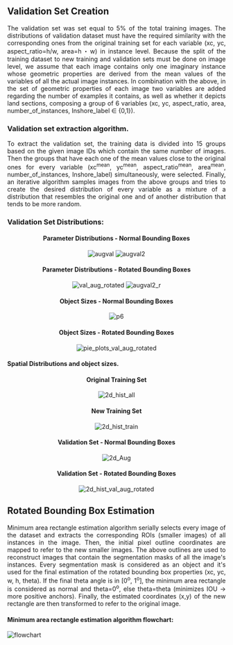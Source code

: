 ## Validation Set Creation

<div align="justify">
The validation set was set equal to 5% of the total training images. The distributions of validation dataset must have the required similarity with the corresponding ones from the original training set for each variable (xc, yc, aspect_ratio=h/w, area=h・w) in instance level. Because the split of the training dataset to new training and validation sets must be done on image level, we assume that each image contains only one imaginary instance whose geometric properties are derived from the mean values of the variables of all the actual image instances. In combination with the above, in the set of geometric properties of each image two variables are added regarding the number of examples it contains, as well as whether it depicts land sections, composing a group of 6 variables (xc, yc, aspect_ratio, area, number_of_instances, Inshore_label ∈ {0,1}).


### Validation set extraction algorithm.

To extract the validation set, the training data is divided into 15 groups based on the given image IDs which contain the same number of images. Then the groups that have each one of the mean values close to the original ones for every variable (xc<sup>mean</sup>, yc<sup>mean</sup>, aspect_ratio<sup>mean</sup>, area<sup>mean</sup>, number_of_instances, Inshore_label) simultaneously, were selected. Finally, an iterative algorithm samples images from the above groups and tries to create the desired distribution of every variable as a mixture of a distribution that resembles the original one and of another distribution that tends to be more random.

</div align="justify">

### Validation Set Distributions:

<div align="center">
  
#### Parameter Distributions - Normal Bounding Boxes
![augval](https://user-images.githubusercontent.com/74200033/165345774-2edc4487-f2de-460f-b860-784103d067e3.png)
![augval2](https://user-images.githubusercontent.com/74200033/165345776-686ed0de-e2f0-4374-bd64-51f5c58aa4f8.png)


#### Parameter Distributions - Rotated Bounding Boxes
![val_aug_rotated](https://user-images.githubusercontent.com/74200033/165337119-61e5b2b7-1990-4d12-bbb3-b5088afa52fb.png)
![augval2_r](https://user-images.githubusercontent.com/74200033/165337481-9c99a509-f23b-42bc-93a8-f20a6fad10af.png)
  
#### Object Sizes - Normal Bounding Boxes 
![p6](https://user-images.githubusercontent.com/74200033/165338892-0cfc0216-f070-469a-aaa5-6344bf72f364.png)

#### Object Sizes - Rotated Bounding Boxes
![pie_plots_val_aug_rotated](https://user-images.githubusercontent.com/74200033/165339398-74e270fa-3340-40e2-98a2-8989b228e2ce.png)
  
</div align="center">  

#### Spatial Distributions and object sizes. 

<div align="center">

#### Original Training Set  
![2d_hist_all](https://user-images.githubusercontent.com/74200033/165340114-92183f8b-ef4a-4464-8291-3ec59f226b5b.png)
  
#### New Training Set   
![2d_hist_train](https://user-images.githubusercontent.com/74200033/165340133-c20add48-480a-4cb2-ace6-1ca1e9289ec0.png)
  
#### Validation Set - Normal Bounding Boxes  
![2d_Aug](https://user-images.githubusercontent.com/74200033/165340167-54c26260-fc78-4e2f-888d-eaee5ce044d2.png)
  
#### Validation Set - Rotated Bounding Boxes
![2d_hist_val_aug_rotated](https://user-images.githubusercontent.com/74200033/165340217-ba3286e4-a884-41fc-88ae-4b2d5e627a4f.png)
  
</div align="center">
 
 
## Rotated Bounding Box Estimation

<div align="justify">
Minimum area rectangle estimation algorithm serially selects every image of the dataset and extracts the corresponding ROIs (smaller images) of all instances in the image. Then, the initial pixel outline coordinates are mapped to refer to the new smaller images. The above outlines are used to reconstruct images that contain the segmentation masks of all the image's instances. Every segmentation mask is considered as an object and it's used for the final estimation of the rotated bounding box properties (xc, yc, w, h, theta). If the final theta angle is in [0<sup>o</sup>,  1<sup>o</sup>], the minimum area rectangle is considered as normal and theta=0<sup>o</sup>, else theta=theta (minimizes IOU → more positive anchors). Finally, the estimated coordinates (x,y) of the new rectangle are then transformed to refer to the original image.
</div align="justify">  

#### Minimum area rectangle estimation algorithm flowchart:

![flowchart](https://user-images.githubusercontent.com/74200033/164459112-c839abf7-840a-4fb7-8d41-1870df7dca12.jpg)
